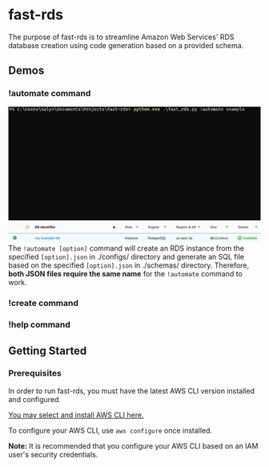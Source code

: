 # fast-rds

The purpose of fast-rds is to streamline Amazon Web Services' RDS database creation using code generation based on a provided schema.

## Demos

### !automate command
 ![!automate command demo](/demo-automate.gif)
 ![Resulting database in RDS](/demo-automate.png)
 The `!automate [option]` command will create an RDS instance from the specified `[option].json` in ./configs/ directory and generate an SQL file based on the specified `[option].json` in ./schemas/ directory. Therefore, **both JSON files require the same name** for the `!automate` command to work.
 
### !create command

### !help command

## Getting Started

### Prerequisites

In order to run fast-rds, you must have the latest AWS CLI version installed and configured.

[You may select and install AWS CLI here.](https://aws.amazon.com/cli/)

To configure your AWS CLI, use `aws configure` once installed.

**Note:** It is recommended that you configure your AWS CLI based on an IAM user's security credentials.
